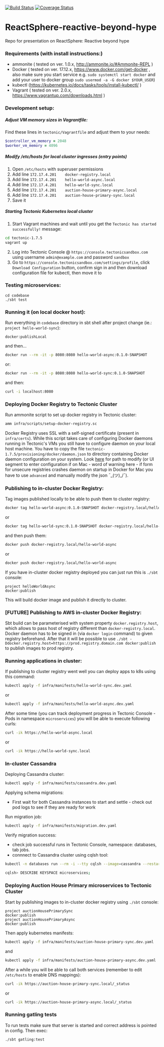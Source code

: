 [![Build Status](https://travis-ci.org/VirtusLab/ReactSphere-reactive-beyond-hype.svg)](https://travis-ci.org/VirtusLab/ReactSphere-reactive-beyond-hype)
[![Coverage Status](https://coveralls.io/repos/github/VirtusLab/ReactSphere-reactive-beyond-hype/badge.svg)](https://coveralls.io/github/VirtusLab/ReactSphere-reactive-beyond-hype)

# ReactSphere-reactive-beyond-hype
Repo for presentation on ReactSphere: Reactive beyond hype

### Requirements (with install instructions:)
 * ammonite ( tested on ver. 1.0.x, http://ammonite.io/#Ammonite-REPL )
 * Docker ( tested on ver. 17.12.x, https://www.docker.com/get-docker , also make sure you start service e.g. `sudo systemctl start docker` and add your user to docker group `sudo usermod -a -G docker $YOUR_USER`)
 * kubectl (https://kubernetes.io/docs/tasks/tools/install-kubectl/ )
 * Vagrant ( tested on ver. 2.0.x, https://www.vagrantup.com/downloads.html )

### Development setup:

##### Adjust VM memory sizes in Vagrantfile:

Find these lines in `tectonic/Vagrantfile` and adjust them to your needs:
```ruby
$controller_vm_memory = 2048
$worker_vm_memory = 4096
```

##### Modify /etc/hosts for local cluster ingresses (entry points)

1. Open `/etc/hosts` with superuser permissions
2. Add line `172.17.4.201    docker-registry.local`
3. Add line `172.17.4.201    hello-world-async.local`
4. Add line `172.17.4.201    hello-world-sync.local` 
5. Add line `172.17.4.201    auction-house-primary-async.local` 
6. Add line `172.17.4.201    auction-house-primary-sync.local`
7. Save it

##### Starting Tectonic Kubernetes local cluster

1. Start Vagrant machines and wait until you get the `Tectonic has started successfully!` message:
```bash
cd tectonic-1.7.5
vagrant up
```
2. Log into Tectonic Console @ `https://console.tectonicsandbox.com` using username `admin@example.com` and password `sandbox`
3. Go to `https://console.tectonicsandbox.com/settings/profile`, click `Download Configuration` button, confirm sign in and then
   download configuration file for kubectl, then move it to 

### Testing microservices:
```
cd codebase
./sbt test
```

### Running it (on local docker host):

Run everything in `codebase` directory in sbt shell after project change (ie.: `project hello-world-sync`):

```
docker:publishLocal
```
and then...
```bash
docker run --rm -it -p 8080:8080 hello-world-async:0.1.0-SNAPSHOT
```
or:
```bash
docker run --rm -it -p 8080:8080 hello-world-sync:0.1.0-SNAPSHOT
```

and then:
```bash
curl -i localhost:8080
```

### Deploying Docker Registry to Tectonic Cluster

Run ammonite script to set up docker registry in Tectonic cluster:

```bash
amm infra/scripts/setup-docker-registry.sc
```

Docker Registry uses SSL with a self-signed certificate (present in `infra/certs`). While this script
takes care of configuring Docker daemons running in Tectonic's VMs you still have to configure daemon
on your local host machine. You have to copy the file `tectonic-1.7.5/provisioning/docker/daemon.json`
to directory containing Docker daemon configuration on your system. Look [here](https://docs.docker.com/registry/insecure/)
for path to modify (or UI segment to enter configuration if on Mac - word of warning here - if form for
unsecure registries crashes daemon on startup in Docker for Mac you have to use `advanced` and manually
modify the json  ¯\_(ツ)_/¯).


### Publishing to in-cluster Docker Registry:

Tag images published locally to be able to push them to cluster registry:

```bash
docker tag hello-world-async:0.1.0-SNAPSHOT docker-registry.local/hello-world-async
```
or
```bash
docker tag hello-world-sync:0.1.0-SNAPSHOT docker-registry.local/hello-world-sync
```

and then push them:
```bash
docker push docker-registry.local/hello-world-async
```
or
```bash
docker push docker-registry.local/hello-world-async
```

If you have in-cluster docker registry deployed you can just run this is `./sbt` console:
```
project helloWorldAsync
docker:publish
```

This will build docker image and publish it directly to cluster.

### [FUTURE] Publishing to AWS in-cluster Docker Registry:

Sbt build can be parameterised with system property `docker.registry.host`, which allows to pass host of registry
different than `docker-registry.local`. Docker daemon has to be signed in (via `docker login` command) to given 
registry beforehand. After that it will be possible to use 
`./sbt -Ddocker.registry.host=https://prod.registry.domain.com docker:publish` to publish images to prod registry. 

### Running applications in cluster:

If publishing to cluster registry went well you can deploy apps to k8s using this command:
```bash
kubectl apply -f infra/manifests/hello-world-sync.dev.yaml
```
or
```bash
kubectl apply -f infra/manifests/hello-world-async.dev.yaml
```

After some time (you can track deployment progress in Tectonic Console - Pods in namespace `microservices`) 
you will be able to execute following curls:
```bash
curl -ik https://hello-world-async.local
```
or
```bash
curl -ik https://hello-world-sync.local
```

### In-cluster Cassandra

Deploying Cassandra cluster:
```bash
kubectl apply -f infra/manifests/cassandra.dev.yaml
```

Applying schema migrations:
- First wait for both Cassandra instances to start and settle - check out pod logs to see if they are ready for work

Run migration job:
```bash
kubectl apply -f infra/manifests/migration.dev.yaml
```

Verify migration success:
 - check job successful runs in Tectonic Console, namespace: databases, tab jobs.
 - connnect to Cassandra cluster using cqlsh tool:
```bash
kubectl -n databases run --rm -i --tty cqlsh --image=cassandra --restart=Never -- sh -c 'exec cqlsh cassandra-0.cassandra.databases.svc.cluster.local'

cqlsh> DESCRIBE KEYSPACE microservices;
```

### Deploying Auction House Primary microservices to Tectonic Cluster

Start by publishing images to in-cluster docker registry using `./sbt` console:
 
```
project auctionHousePrimarySync
docker:publish
project auctionHousePrimaryAsync
docker:publish
```

Then apply kubernetes manifests:
```bash
kubectl apply -f infra/manifests/auction-house-primary-sync.dev.yaml
```
and
```bash
kubectl apply -f infra/manifests/auction-house-primary-async.dev.yaml
```

After a while you will be able to call both services (remember to edit `/etc/hosts` to enable DNS mappings):

```bash
curl -ik https://auction-house-primary-sync.local/_status
```
or
```bash
curl -ik https://auction-house-primary-async.local/_status
```

### Running gatling tests

To run tests make sure that server is started and correct address is pointed in config. Then exec:
```bash
./sbt gatling:test
```
